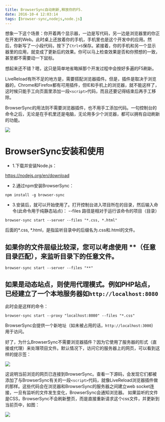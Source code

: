 ```yaml
---
title: BrowserSync自动刷新,释放你的F5.
date: 2016-10-4 12:03:14
tags: [browser-sync,nodejs,node.js]
---
```

想象一下这个场景：你开着两个显示器，一边是写代码，另一边是浏览器里的你正在开发的Web。此时桌上还放着你的手机，手机里也是这个开发中的应用。然后，你新写了一小段代码，按下了<code>Ctrl+S</code>保存。紧接着，你的手机和另一个显示器里的应用，就变成了更新后的效果。你可以马上检查效果是否和你预想的一致，甚至都不需要动一下鼠标。
<!-- more -->
想起来还不错？嗯，这只是简单地省略掉那个开发过程中会按好多遍的F5刷新。

LiveReload有所不足的地方是，需要搭配浏览器插件。但是，插件是取决于浏览器的，Chrome和Firefox都有可用插件，但IE和手机上的浏览器，就不能这样了，这时候只能手工向页面里添加一段<code>&lt;script&gt;</code>代码，而且还要记得结束后再手工移除。

BrowserSync的用法则不需要浏览器插件，也不用手工添加代码。一句控制台的命令之后，无论是在手机里还是电脑，无论用多少个浏览器，都可以拥有自动刷新的功能。

![](http://i1.piimg.com/567571/c60e6937130d255d.jpg)

# BrowserSync安装和使用
* 1.下载并安装Node.js：

https://nodejs.org/en/download

* 2.通过npm安装BrowserSync：

`npm install -g browser-sync`

* 3.安装后，就可以开始使用了。打开控制台进入项目所在的目录，然后输入命令(此命令用于纯静态站点)：
--files 路径是相对于运行该命令的项目（目录）

``browser-sync start --server --files "*.css, *.html"``

后面的*.css, *.html，是指监听目录中的后缀名为.css和.html的文件。

## 如果你的文件层级比较深，您可以考虑使用 **（任意目录匹配），来监听目录下的任意文件。
``browser-sync start --server --files "**"``

## 如果是动态站点，则使用代理模式。例如PHP站点，已经建立了一个本地服务器如``http://localhost:8080``

此时会是这样的命令：

``browser-sync start --proxy "localhost:8080" --files "*.css"``

BrowserSync会提供一个新地址（如未被占用的话，``http://localhost:3000``）用于访问。

好了，为什么BrowserSync不需要浏览器插件？因为它使用了服务器的形式（直接或代理）来处理项目文件。默认情况下，访问它的服务器上的网页，可以看到这样的提示签：

![](http://i1.piimg.com/567571/48b052b246d65304.png)

这说明当前浏览的网页已连接到BrowserSync。查看一下源码，会发现它们都被添加了与BrowserSync有关的一段<code>&lt;script&gt;</code>代码，就像LiveReload浏览器插件做的那样。这些代码会在浏览器和BrowserSync的服务器之间建立web socket连接，一旦有监听的文件发生变化，BrowserSync会通知浏览器。
如果监听的文件是CSS，BrowserSync不会刷新整页，而是直接重新请求这个css文件，并更新到当前页中，如图：

![](http://i1.piimg.com/567571/a193de06ae37289b.gif)